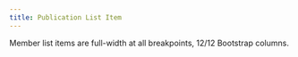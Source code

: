 ```yaml
---
title: Publication List Item
---
```


Member list items are full-width at all breakpoints, 12/12 Bootstrap columns. 